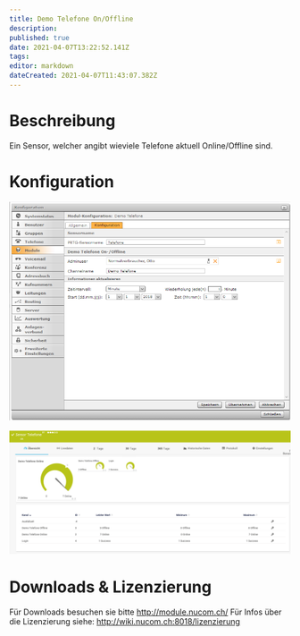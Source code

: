 ```yaml
---
title: Demo Telefone On/Offline
description: 
published: true
date: 2021-04-07T13:22:52.141Z
tags: 
editor: markdown
dateCreated: 2021-04-07T11:43:07.382Z
---
```


# Beschreibung
Ein Sensor, welcher angibt wieviele Telefone aktuell Online/Offline sind.
# Konfiguration
![Phonesonoffline](/uploads/prtg/phonesonoffline.png "Phonesonoffline")

![Phonesonofflinesensor](/uploads/prtg/phonesonofflinesensor.png "Phonesonofflinesensor")
# Downloads & Lizenzierung
Für Downloads besuchen sie bitte http://module.nucom.ch/
Für Infos über die Lizenzierung siehe: http://wiki.nucom.ch:8018/lizenzierung
